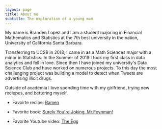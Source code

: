 ```yaml
---
layout: page
title: About me
subtitle: The exploration of a young man
---
```


My name is Branden Lopez and I am a student majoring in Financial Mathematics and Statistics at the 7th best university in the nation, University of California Santa Barbara. 

Transferring to UCSB in 2018, I came in as a Math Sciences major with a minor in Statistics. In the Summer of 2019 I took my first class in data analytics and fell in love. Since then I have joined my university's Data Science Club and have worked on numerous projects. To this day the most challenging project was building a model to detect when Tweets are advertising illicit drugs. 

Outside of academia I love spending time with my girlfriend, trying new reciepes, and bettering myself.

- Favoirte recipe: [Ramen](https://www.foxandbriar.com/easy-chicken-ramen/)

- Favorite book: [Surely You're Joking, Mr.Feynman!](https://en.wikipedia.org/wiki/Surely_You%27re_Joking,_Mr._Feynman!)

- Favorite Youtube video: [The Egg](https://www.youtube.com/watch?v=h6fcK_fRYaI&t=3s)
